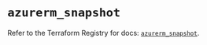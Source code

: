 # `azurerm_snapshot`

Refer to the Terraform Registry for docs: [`azurerm_snapshot`](https://registry.terraform.io/providers/hashicorp/azurerm/3.110.0/docs/resources/snapshot).
